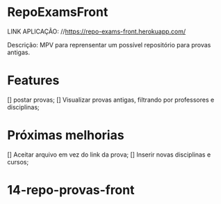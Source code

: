 # RepoExamsFront

LINK APLICAÇÃO: //https://repo-exams-front.herokuapp.com/

Descrição: MPV para reprensentar um possível repositório para provas antigas.

# Features
 [] postar provas;
 [] Visualizar provas antigas, filtrando por professores e disciplinas; 

# Próximas melhorias
[] Aceitar arquivo em vez do link da prova;
[] Inserir novas disciplinas e cursos;
# 14-repo-provas-front
